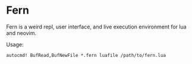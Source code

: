 
# Fern

Fern is a weird repl, user interface, and live execution environment for lua and neovim.

Usage:
```vim
autocmd! BufRead,BufNewFile *.fern luafile /path/to/fern.lua
```
